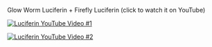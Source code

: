 Glow Worm Luciferin + Firefly Luciferin (click to watch it on YouTube)
  
[![Luciferin YouTube Video #1](https://github.com/sblantipodi/glow_worm_luciferin/blob/master/data/img/ambilight_viddeo.jpg)](https://youtu.be/Hd6BtPp40I0)
  
[![Luciferin YouTube Video #2](https://github.com/sblantipodi/glow_worm_luciferin/blob/master/data/img/pc_ambilight.png)](https://www.youtube.com/watch?v=68pnR5HMCTU)  
  


